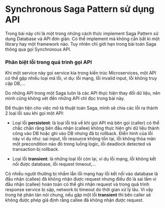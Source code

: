 # Synchronous Saga Pattern sử dụng API
Trong bài này chỉ là một trong những cách thức implement Saga Pattern sử dụng 
Database và API đơn giản. Có thể implement mà không cần bất kì một library hay
một framework nào. Tuy nhiên chỉ giới hạn trong bài toán Saga thông qua gọi Synchronous API.

### Phân biệt lỗi trong quá trình gọi API
Khi một service này gọi service kia trong kiến trúc Microservices, một API có thể gặp
nhiều loại mã lỗi, ví dụ: lỗi mạng, lỗi invalid input, lỗi không truy cập DB,...

Do những API trong một Saga luôn là các API thực hiện thay đổi dữ liệu, nên mình cũng không xét đến
những API chỉ đọc trong bài này. 


Để thuận tiện cho việc mô tả thuật toán Saga, mình sẽ chia các lỗi ra thành 2 loại lỗi sau khi gọi một API:
* Loại lỗi **persistent**: là loại lỗi trả về khi gọi API mà bên gọi (caller) có thể chắc chắn rằng bên đầu
nhận (callee) không thực hiện ghi dữ liệu thành công vào DB hoặc ghi vào DB nhưng đã bị rollback. Điển hình
của lỗi này ví dụ như: sai input, lỗi resource không tồn tại, lỗi không thỏa mãn
một precondition nào đó trong luồng logic, lỗi deadlock detected và transaction bị rollback.

* Loại lỗi **transient**: là những loại lỗi còn lại, ví dụ lỗi mạng,
lỗi không kết nối được database, lỗi request timeout,...

Có nhiều người thường bị nhầm lẫn lỗi mạng hay lỗi kết nối vào database là đầu nhận (callee) đã không
nhận được request nhưng điều đó là sai lầm vì đầu nhận (callee) hoàn toàn có thể
ghi nhận request và trong quá trình response service bị sập, network bị timeout do thời gian xử lý lâu.
Vì vậy trong hệ phân tán nói chung, nếu gặp một lỗi **transient** thì bên caller sẽ không được phép
giả định rằng callee đã không nhận được request.